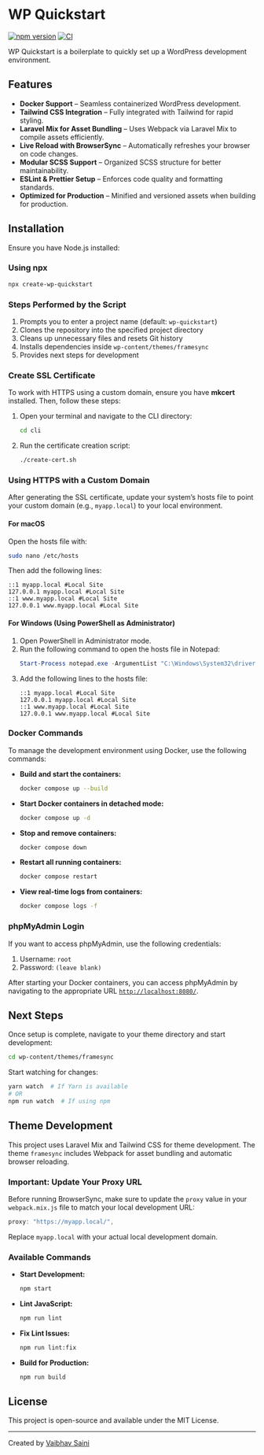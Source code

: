 # WP Quickstart

[![npm version](https://badge.fury.io/js/create-wp-quickstart.svg)](https://badge.fury.io/js/create-wp-quickstart) [![CI](https://github.com/imVSaini/wp-quickstart/actions/workflows/ci.yml/badge.svg)](https://github.com/imVSaini/wp-quickstart/actions/workflows/ci.yml)

WP Quickstart is a boilerplate to quickly set up a WordPress development environment.

## Features

- **Docker Support** – Seamless containerized WordPress development.
- **Tailwind CSS Integration** – Fully integrated with Tailwind for rapid styling.
- **Laravel Mix for Asset Bundling** – Uses Webpack via Laravel Mix to compile assets efficiently.
- **Live Reload with BrowserSync** – Automatically refreshes your browser on code changes.
- **Modular SCSS Support** – Organized SCSS structure for better maintainability.
- **ESLint & Prettier Setup** – Enforces code quality and formatting standards.
- **Optimized for Production** – Minified and versioned assets when building for production.

## Installation

Ensure you have Node.js installed:

### Using npx
```sh
npx create-wp-quickstart
```

### Steps Performed by the Script
1. Prompts you to enter a project name (default: `wp-quickstart`)
2. Clones the repository into the specified project directory
3. Cleans up unnecessary files and resets Git history
4. Installs dependencies inside `wp-content/themes/framesync`
5. Provides next steps for development

### Create SSL Certificate

To work with HTTPS using a custom domain, ensure you have **mkcert** installed. Then, follow these steps:

1. Open your terminal and navigate to the CLI directory:
   ```sh
   cd cli
   ```
2. Run the certificate creation script:
   ```sh
   ./create-cert.sh
   ```

### Using HTTPS with a Custom Domain

After generating the SSL certificate, update your system’s hosts file to point your custom domain (e.g., `myapp.local`) to your local environment.

#### For macOS
Open the hosts file with:
```sh
sudo nano /etc/hosts
```
Then add the following lines:
```
::1 myapp.local #Local Site
127.0.0.1 myapp.local #Local Site
::1 www.myapp.local #Local Site
127.0.0.1 www.myapp.local #Local Site
```

#### For Windows (Using PowerShell as Administrator)
1. Open PowerShell in Administrator mode.
2. Run the following command to open the hosts file in Notepad:
   ```powershell
   Start-Process notepad.exe -ArgumentList "C:\Windows\System32\drivers\etc\hosts" -Verb RunAs
   ```
3. Add the following lines to the hosts file:
   ```
   ::1 myapp.local #Local Site
   127.0.0.1 myapp.local #Local Site
   ::1 www.myapp.local #Local Site
   127.0.0.1 www.myapp.local #Local Site
   ```

### Docker Commands

To manage the development environment using Docker, use the following commands:

- **Build and start the containers:**
  ```sh
  docker compose up --build
  ```
- **Start Docker containers in detached mode:**
  ```sh
  docker compose up -d
  ```
- **Stop and remove containers:**
  ```sh
  docker compose down
  ```
- **Restart all running containers:**
  ```sh
  docker compose restart
  ```
- **View real-time logs from containers:**
  ```sh
  docker compose logs -f
  ```

### phpMyAdmin Login

If you want to access phpMyAdmin, use the following credentials:

1. Username: `root`
2. Password: `(leave blank)`

After starting your Docker containers, you can access phpMyAdmin by navigating to the appropriate URL [`http://localhost:8080/`](http://localhost:8080/).

## Next Steps

Once setup is complete, navigate to your theme directory and start development:

```sh
cd wp-content/themes/framesync
```

Start watching for changes:

```sh
yarn watch  # If Yarn is available
# OR
npm run watch  # If using npm
```

## Theme Development

This project uses Laravel Mix and Tailwind CSS for theme development. The theme `framesync` includes Webpack for asset bundling and automatic browser reloading.

### Important: Update Your Proxy URL

Before running BrowserSync, make sure to update the `proxy` value in your `webpack.mix.js` file to match your local development URL:

```js
proxy: "https://myapp.local/",
```

Replace `myapp.local` with your actual local development domain.

### Available Commands

- **Start Development:**
  ```sh
  npm start
  ```
- **Lint JavaScript:**
  ```sh
  npm run lint
  ```
- **Fix Lint Issues:**
  ```sh
  npm run lint:fix
  ```
- **Build for Production:**
  ```sh
  npm run build
  ```

## License

This project is open-source and available under the MIT License.

---

Created by [Vaibhav Saini](https://github.com/imVSaini)